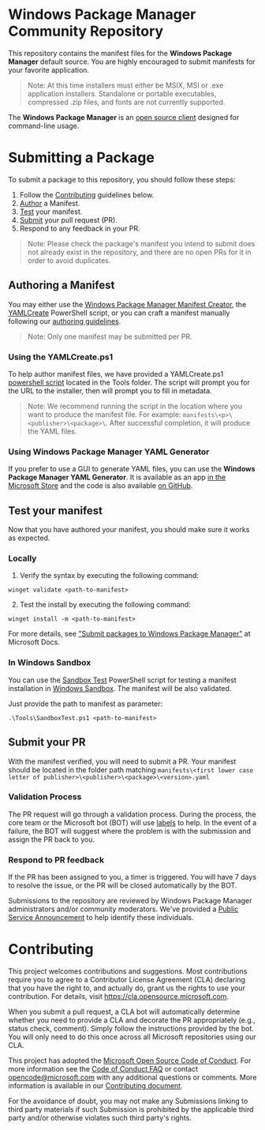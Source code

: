 # Windows Package Manager Community Repository
This repository contains the manifest files for the **Windows Package Manager** default source.  You are highly encouraged to submit manifests for your favorite application.
>Note: At this time installers must either be MSIX, MSI or .exe application installers. Standalone or portable executables, compressed .zip files, and fonts are not currently supported.

The **Windows Package Manager** is an [open source client](https://github.com/microsoft/winget-cli) designed for command-line usage.

# Submitting a Package
To submit a package to this repository, you should follow these steps:
1) Follow the [Contributing](#Contributing) guidelines below.
2) [Author](AUTHORING_MANIFESTS.md) a Manifest.
3) [Test](#test-your-manifest) your manifest.
4) [Submit](#submit-your-pr) your pull request (PR).
5) Respond to any feedback in your PR.

>Note: Please check the package's manifest you intend to submit does not already exist in the repository, and there are no open PRs for it in order to avoid duplicates.

## Authoring a Manifest

You may either use the [Windows Package Manager Manifest Creator](https://github.com/microsoft/winget-create), the [YAMLCreate](#using-the-yamlcreateps1) PowerShell script, or you can craft a manifest manually following our [authoring guidelines](AUTHORING_MANIFESTS.md).

>Note: Only one manifest may be submitted per PR.

### Using the YAMLCreate.ps1
To help author manifest files, we have provided a YAMLCreate.ps1 [powershell script](Tools/YamlCreate.ps1) located in the Tools folder. The script will prompt you for the URL to the installer, then will prompt you to fill in metadata.

>Note: We recommend running the script in the location where you want to produce the manifest file.  For example: `manifests\<p>\<publisher>\<package>\`.  After successful completion, it will produce the YAML files.

### Using Windows Package Manager YAML Generator
If you prefer to use a GUI to generate YAML files, you can use the **Windows Package Manager YAML Generator**. It is available as an app [in the Microsoft Store](https://www.microsoft.com/p/windows-package-manager-yaml-generator/9p3n60fs22k5) and the code is also available [on GitHub](https://github.com/ptorr-msft/WinGetYamlGenerator).

## Test your manifest
Now that you have authored your manifest, you should make sure it works as expected.

### Locally
1) Verify the syntax by executing the following command:
```
winget validate <path-to-manifest>
```

2) Test the install by executing the following command:
```
winget install -m <path-to-manifest>
```

For more details, see ["Submit packages to Windows Package Manager"](https://docs.microsoft.com/windows/package-manager/package) at Microsoft Docs.

### In Windows Sandbox
You can use the [Sandbox Test](Tools/SandboxTest.ps1) PowerShell script for testing a manifest installation in [Windows Sandbox](https://docs.microsoft.com/en-us/windows/security/threat-protection/windows-sandbox/windows-sandbox-overview). The manifest will be also validated.

Just provide the path to manifest as parameter:
```
.\Tools\SandboxTest.ps1 <path-to-manifest>
```

## Submit your PR
With the manifest verified, you will need to submit a PR.  Your manifest should be located in the folder path matching `manifests\<first lower case letter of publisher>\<publisher>\<package>\<version>.yaml`

### Validation Process
The PR request will go through a validation process. During the process, the core team or the Microsoft bot (BOT) will use [labels](https://docs.microsoft.com/windows/package-manager/package/winget-validation#pull-request-labels) to help. In the event of a failure, the BOT will suggest where the problem is with the submission and assign the PR back to you.  

### Respond to PR feedback
If the PR has been assigned to you, a timer is triggered.  You will have 7 days to resolve the issue, or the PR will be closed automatically by the BOT.  

Submissions to the repository are reviewed by Windows Package Manager administrators and/or community moderators. We've provided a [Public Service Announcement](https://github.com/microsoft/winget-pkgs/issues/15674) to help identify these individuals. 

# Contributing

This project welcomes contributions and suggestions.  Most contributions require you to agree to a
Contributor License Agreement (CLA) declaring that you have the right to, and actually do, grant us
the rights to use your contribution. For details, visit https://cla.opensource.microsoft.com.

When you submit a pull request, a CLA bot will automatically determine whether you need to provide
a CLA and decorate the PR appropriately (e.g., status check, comment). Simply follow the instructions
provided by the bot. You will only need to do this once across all Microsoft repositories using our CLA.

This project has adopted the [Microsoft Open Source Code of Conduct](https://opensource.microsoft.com/codeofconduct/).
For more information see the [Code of Conduct FAQ](https://opensource.microsoft.com/codeofconduct/faq/) or
contact [opencode@microsoft.com](mailto:opencode@microsoft.com) with any additional questions or comments. More information is available in our [Contributing document](CONTRIBUTING.md).

For the avoidance of doubt, you may not make any Submissions linking to third party materials if such Submission is prohibited by the applicable third party and/or otherwise violates such third party's rights.
